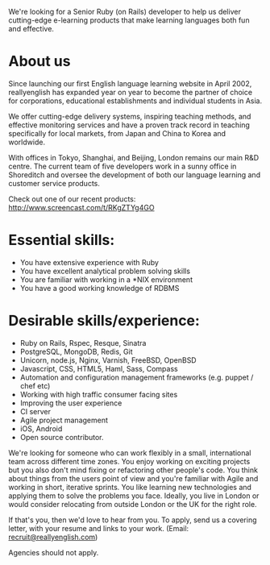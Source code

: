 We're looking for a Senior Ruby (on Rails) developer to help us deliver cutting-edge e-learning products that make learning languages both fun and effective.


About us
========

Since launching our first English language learning website in April 2002, reallyenglish has expanded year on year to become the partner of choice for corporations, educational establishments and individual students in Asia.  

We offer cutting-edge delivery systems, inspiring teaching methods, and effective monitoring services and have a proven track record in teaching specifically for local markets, from Japan and China to Korea and worldwide. 

With offices in Tokyo, Shanghai, and Beijing, London remains our main R&D centre. The current team of five developers work in a sunny office in Shoreditch and oversee the development of both our language learning and customer service products.
 
 Check out one of our recent products:
http://www.screencast.com/t/RKgZTYg4GO 


Essential skills:
=================

* You have extensive experience with Ruby
* You have excellent analytical problem solving skills
* You are familiar with working in a *NIX environment
* You have a good working knowledge of RDBMS


Desirable skills/experience:
============================

* Ruby on Rails, Rspec, Resque, Sinatra
* PostgreSQL, MongoDB, Redis, Git
* Unicorn, node.js, Nginx, Varnish, FreeBSD, OpenBSD
* Javascript, CSS, HTML5, Haml, Sass, Compass
* Automation and configuration management frameworks (e.g. puppet / chef etc)
* Working with high traffic consumer facing sites
* Improving the user experience
* CI server
* Agile project management
* iOS, Android
* Open source contributor.

We're looking for someone who can work flexibly in a small, international team across different time zones. You enjoy working on exciting projects but you also don't mind fixing or refactoring other people's code. You think about things from the users point of view and you're familiar with Agile and working in short, iterative sprints. You like learning new technologies and applying them to solve the problems you face. Ideally, you live in London or would consider relocating from outside London or the UK for the right role. 

If that's you, then we'd love to hear from you. To apply, send us a covering letter, with your resume and links to your work. (Email: recruit@reallyenglish.com)

Agencies should not apply.